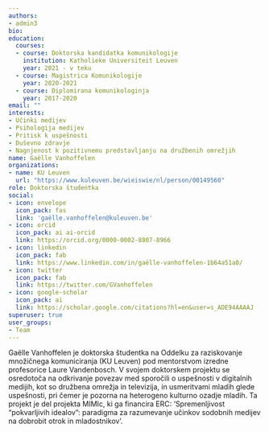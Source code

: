 ```yaml
---
authors:
- admin3
bio:
education:
  courses:
  - course: Doktorska kandidatka komunikologije
    institution: Katholieke Universiteit Leuven
    year: 2021 - v teku
  - course: Magistrica Komunikologije
    year: 2020-2021
  - course: Diplomirana komunikologinja
    year: 2017-2020
email: ""
interests:
- Učinki medijev
- Psihologija medijev
- Pritisk k uspešnosti
- Duševno zdravje
- Nagnjenost k pozitivnemu predstavljanju na družbenih omrežjih
name: Gaëlle Vanhoffelen
organizations:
- name: KU Leuven
  url: "https://www.kuleuven.be/wieiswie/nl/person/00149560"
role: Doktorska študentka
social:
- icon: envelope
  icon_pack: fas
  link: 'gaëlle.vanhoffelen@kuleuven.be'
- icon: orcid
  icon_pack: ai ai-orcid
  link: https://orcid.org/0000-0002-8807-8966
- icon: linkedin
  icon_pack: fab
  link: https://www.linkedin.com/in/gaëlle-vanhoffelen-1b64a51a0/
- icon: twitter
  icon_pack: fab
  link: https://twitter.com/GVanhoffelen
- icon: google-scholar
  icon_pack: ai
  link: https://scholar.google.com/citations?hl=en&user=s_ADE94AAAAJ
superuser: true
user_groups:
- Team
---
```


Gaëlle Vanhoffelen je doktorska študentka na Oddelku za raziskovanje množičnega komuniciranja (KU Leuven) pod mentorstvom izredne profesorice Laure Vandenbosch. V svojem doktorskem projektu se osredotoča na odkrivanje povezav med sporočili o uspešnosti v digitalnih medijih, kot so družbena omrežja in televizija, in usmeritvami mladih glede uspešnosti, pri čemer je pozorna na heterogeno kulturno ozadje mladih. Ta projekt je del projekta MIMIc, ki ga financira ERC: ‘Spremenljivost “pokvarljivih idealov”: paradigma za razumevanje učinkov sodobnih medijev na dobrobit otrok in mladostnikov’.